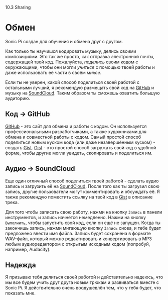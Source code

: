 10.3 Sharing

# Обмен

Sonic Pi создан для обучения и обмена друг с другом. 

Как только ты научишся кодировать музыку, делись своими композициями. Это так
же просто, как отправка электронной почты, содержащей твой код. Пожалуйста,
*поделись* своим кодом с окружающими, чтобы они могли *учиться* с помощью твоей
работы и даже использовать её части в своём *миксе*. 

Если ты не уверен, какой способ поделиться своей работой с остальными лучший,
я рекомендую размещать свой код на [GitHub][1] и музыку на [SoundCloud][2].
Таким образом ты сможешь охватить большую аудиторию.

## Код -> GitHub

[GitHub][1] - это сайт для обмена и работы с кодом. Он используется
профессиональными разработчиками, а также художниками для обмена и совместной
работы с кодом. Самый простой способ поделиться новым куском кода (или даже
незавершённым куском) - создать [Gist][3]. [Gist][3] - это простой способ
загружать свой код в удобной форме, чтобы другие могли увидеть, скопировать
и поделиться им.

## Аудио -> SoundCloud

Еще один отличный способ поделиться твоей работой - сделать аудио запись и
загрузить её на [SoundCloud][2]. После того как ты загрузил свою запись, другие
пользователи могут комментировать и обсуждать её. Я также рекомендую поместить
ссылку на твой код в [Gist][3] в описание трека.

Для того чтобы записать свою работу, нажми на кнопку `Запись` в панели
инструментов, и запись начнётся немедленно. Нажми на кнопку `Выполнить`, чтобы
запустить свой код, если он ещё не запущен. Когда ты закончишь запись, нажми
мигающую кнопку `Запись` снова, и тебе будет предложено ввести имя файла.
Запись будет сохранена в формате WAV-файл, который можно редактировать и
конвертировать в МР3 любым аудиоредактором с открытым исходным кодом (попробуй,
например, Audacity).

## Надежда

Я призываю тебя делиться своей работой и действительно надеюсь, что мы все
будем учить друг друга новым трюкам и развиваться вместе с Sonic Pi. Я
действительно очень воодушевлён тем, что у тебя будет, что показать мне.

[1]: https://github.com
[2]: https://soundcloud.com
[3]: https://gist.github.com
